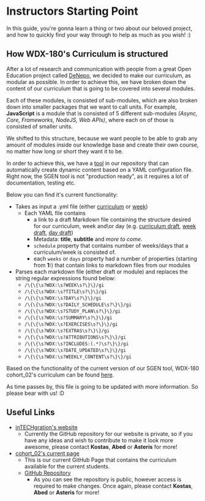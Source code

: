 # Instructors Starting Point

  In this guide, you're gonna learn a thing or two about our beloved project, and how to quickly find your way through to help as much as you wish! :)

## How WDX-180's Curriculum is structured

  After a lot of research and communication with people from a great Open Education project called [DeNepo](https://github.com/DeNepo), we decided to make our curriculum, as modular as possible. In order to achieve this, we have broken down the content of our curriculum that is going to be covered into several modules.

  Each of these modules, is consisted of sub-modules, which are also broken down into smaller packages that we want to call units. For example, **JavaScript** is a module that is consisted of 5 different sub-modules _(Async, Core, Frameworks, NodeJS, Web APIs)_, where each on of those is consisted of smaller units.

  We shifted to this structure, because we want people to be able to grab any amount of modules inside our knowledge base and create their own course, no matter how long or short they want it to be.

  In order to achieve this, we have a [tool](https://github.com/in-tech-gration/WDX-180/blob/main/tools/sgen.js) in our repository that can automatically create dynamic content based on a YAML configuration file. Right now, the SGEN tool is not "production ready", as it requires a lot of documentation, testing etc.

  Below you can find it's current functionality:

  - Takes as input a .yml file (either [curriculum](https://github.com/in-tech-gration/WDX-180/blob/main/curriculum/curriculum.yaml) or [week](https://github.com/in-tech-gration/WDX-180/blob/main/curriculum/schedule/week04.yaml))
    - Each YAML file contains
      - a link to a draft Markdown file containing the structure desired for our curriculum, week and\or day (e.g. [curriculum draft](https://raw.githubusercontent.com/in-tech-gration/WDX-180/main/curriculum/curriculum.draft.md), [week draft](https://raw.githubusercontent.com/in-tech-gration/WDX-180/main/curriculum/schedule/weekly.draft.md), [day draft](https://raw.githubusercontent.com/in-tech-gration/WDX-180/main/curriculum/schedule/daily.draft.md))
      - Metadata: **title**, **subtitle** and _more to come_.
      - `schedule` property that contains number of weeks/days that a curriculum/week is consisted of.
      - each `weeks` or `days` property had a number of properties (starting from **1:**) that contain links to markdown files from our modules
  - Parses each markdown file (either draft or module) and replaces the string regular expressions found below:
    - `/\{\{\s?WDX:\s?WEEK\s?\}\}/gi`
    - `/\{\{\s?WDX:\s?TITLE\s?\}\}/gi`
    - `/\{\{\s?WDX:\s?DAY\s?\}\}/gi`
    - `/\{\{\s?WDX:\s?DAILY_SCHEDULE\s?\}\}/gi`
    - `/\{\{\s?WDX:\s?STUDY_PLAN\s?\}\}/gi`
    - `/\{\{\s?WDX:\s?SUMMARY\s?\}\}/gi`
    - `/\{\{\s?WDX:\s?EXERCISES\s?\}\}/gi`
    - `/\{\{\s?WDX:\s?EXTRAS\s?\}\}/gi`
    - `/\{\{\s?WDX:\s?ATTRIBUTIONS\s?\}\}/gi`
    - `/\{\{\s?WDX:\s?INCLUDES:(.*)\s?\}\}/gi`
    - `/\{\{\s?WDX:\s?DATE_UPDATED\s?\}\}/gi`
    - `/\{\{\s?WDX:\s?WEEKLY_CONTENT\s?\}\}/gi`

  Based on the functionality of the current version of our SGEN tool, WDX-180 cohort_02's curriculum can be found [here](https://github.com/in-tech-gration/WDX-180/blob/main/curriculum/curriculum.yaml).

  As time passes by, this file is going to be updated with more information. So please bear with us! :D

## Useful Links

  - [inTECHgration's website](https://intechgration.io/)
    - Currently the GitHub repository for our website is private, so if you have any ideas and wish to contribute to make it look more awesome, please contact **Kostas**, **Abed** or **Asteris** for more!
  - [cohort_02's current page](https://in-tech-gration.github.io/WDX-180/)
    - This is our current GitHub Page that contains the curriculum available for the current students.
    - [GitHub Repository](https://github.com/in-tech-gration/WDX-180)
      - As you can see the repository is public, however access is required to make changes. Once again, please contact **Kostas**, **Abed** or **Asteris** for more!